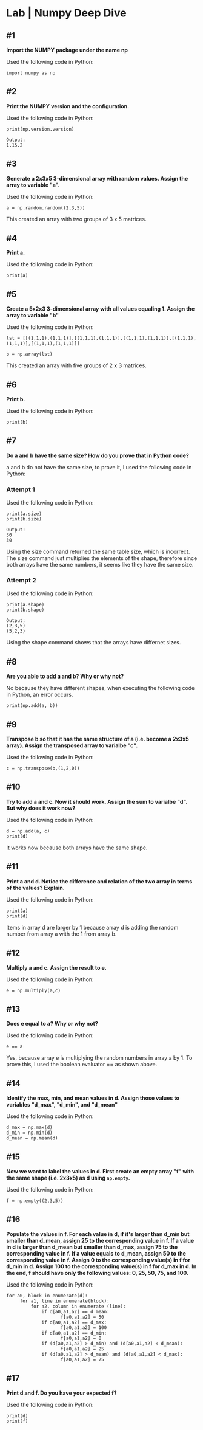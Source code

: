 # Lab | Numpy Deep Dive

## #1 
**Import the NUMPY package under the name np** 

Used the following code in Python:
```
import numpy as np
```


## #2 
**Print the NUMPY version and the configuration.**

Used the following code in Python:
```
print(np.version.version) 
```
```
Output:
1.15.2
```

## #3
**Generate a 2x3x5 3-dimensional array with random values. Assign the array to variable "a".**

Used the following code in Python:
```
a = np.random.random((2,3,5)) 
```
This created an array with two groups of 3 x 5 matrices.


## #4
**Print a.**

Used the following code in Python:
```
print(a)
```


## #5
**Create a 5x2x3 3-dimensional array with all values equaling 1. Assign the array to variable "b"**

Used the following code in Python:
```
lst = [[(1,1,1),(1,1,1)],[(1,1,1),(1,1,1)],[(1,1,1),(1,1,1)],[(1,1,1),(1,1,1)],[(1,1,1),(1,1,1)]]

b = np.array(lst)
```
This created an array with five groups of 2 x 3 matrices.


## #6
**Print b.**

Used the following code in Python:
```
print(b)
```


## #7
**Do a and b have the same size? How do you prove that in Python code?**

a and b do not have the same size, to prove it, I used the following code in Python:

### Attempt 1

Used the following code in Python:
```
print(a.size)
print(b.size)
```
```
Output:
30
30
```
Using the size command returned the same table size, which is incorrect.
The size command just multiplies the elements of the shape, therefore since both arrays have the same numbers, it seems like they have the same size.

### Attempt 2

Used the following code in Python:
```
print(a.shape)
print(b.shape)
```
```
Output:
(2,3,5)
(5,2,3)
```
Using the shape command shows that the arrays have differnet sizes. 


## #8
**Are you able to add a and b? Why or why not?**

No because they have different shapes, when executing the following code in Python, an error occurs. 
```
print(np.add(a, b))
```

## #9
**Transpose b so that it has the same structure of a (i.e. become a 2x3x5 array). Assign the transposed array to varialbe "c".**

Used the following code in Python:
```
c = np.transpose(b,(1,2,0))
```


## #10
**Try to add a and c. Now it should work. Assign the sum to varialbe "d". But why does it work now?**

Used the following code in Python:
```
d = np.add(a, c)
print(d)
```
It works now because both arrays have the same shape.

## #11 
**Print a and d. Notice the difference and relation of the two array in terms of the values? Explain.**

Used the following code in Python:
```
print(a)
print(d)
```
Items in array d are larger by 1 because array d is adding the random number from array a with the 1 from array b.


## #12
**Multiply a and c. Assign the result to e.**

Used the following code in Python:
```
e = np.multiply(a,c)
```


## #13
**Does e equal to a? Why or why not?**

Used the following code in Python:
```
e == a
```
Yes, because array e is multiplying the random numbers in array a by 1. To prove this, I used the boolean evaluator == as shown above.


## #14
**Identify the max, min, and mean values in d. Assign those values to variables "d_max", "d_min", and "d_mean"**

Used the following code in Python:
```
d_max = np.max(d)
d_min = np.min(d)
d_mean = np.mean(d)
```


## #15
**Now we want to label the values in d. First create an empty array "f" with the same shape (i.e. 2x3x5) as d using `np.empty`.**

Used the following code in Python:
```
f = np.empty((2,3,5))
```


## #16
**Populate the values in f. For each value in d, if it's larger than d_min but smaller than d_mean, assign 25 to the corresponding value in f.
If a value in d is larger than d_mean but smaller than d_max, assign 75 to the corresponding value in f.
If a value equals to d_mean, assign 50 to the corresponding value in f.
Assign 0 to the corresponding value(s) in f for d_min in d.
Assign 100 to the corresponding value(s) in f for d_max in d.
In the end, f should have only the following values: 0, 25, 50, 75, and 100.**

Used the following code in Python:
```
for a0, block in enumerate(d):
     for a1, line in enumerate(block):
         for a2, column in enumerate (line):
             if d[a0,a1,a2] == d_mean:
                    f[a0,a1,a2] = 50
             if d[a0,a1,a2] == d_max:
                    f[a0,a1,a2] = 100
             if d[a0,a1,a2] == d_min:
                    f[a0,a1,a2] = 0
             if (d[a0,a1,a2] > d_min) and (d[a0,a1,a2] < d_mean):
                    f[a0,a1,a2] = 25
             if (d[a0,a1,a2] > d_mean) and (d[a0,a1,a2] < d_max):
                    f[a0,a1,a2] = 75
 ```


## #17
**Print d and f. Do you have your expected f?**

Used the following code in Python:
```
print(d)
print(f)
```